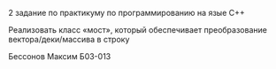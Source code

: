 2 задание по практикуму по программированию на язые C++

Реализовать класс «мост», который обеспечивает преобразование вектора/деки/массива в строку

Бессонов Максим Б03-013
